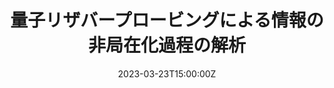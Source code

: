 ---
title: 量子リザバープロービングによる情報の非局在化過程の解析

event: 第84回応用物理学会秋季学術講演会
event_url: 

location: 熊本城ホール他
summary: Oral talk / Domestic conference

# Talk start and end times.
#   End time can optionally be hidden by prefixing the line with `#`.
date: '2023-03-23T15:00:00Z'
all_day: true


authors: [小林海翔、 求幸年]
tags: [Recent, Oral, Domestic]

# Is this a featured talk? (true/false)
featured: false

---